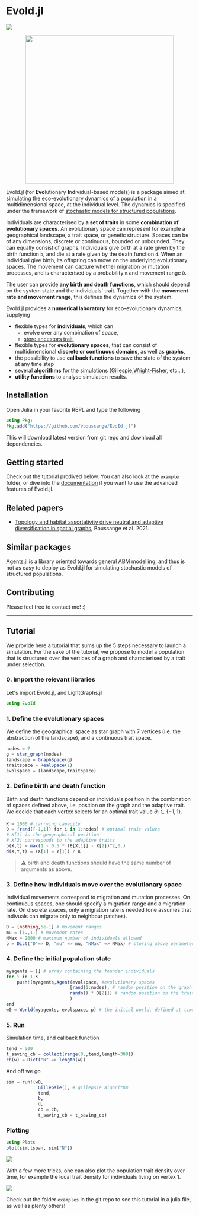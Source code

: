 # EvoId.jl
<!-- [![](https://img.shields.io/badge/docs-stable-blue.svg)](https://vboussange.github.io/EvoId.jl/stable) -->
<!-- For now we only direct to dev documentation. In the future, one will need to deploy a ssh key to and use TagBot. -->
[![](https://img.shields.io/badge/docs-dev-blue.svg)](https://vboussange.github.io/EvoId.jl/dev)
<!-- [![Build Status](https://github.com/vboussange/EvoId.jl/workflows/CI/badge.svg)](https://github.com/vboussange/EvoId.jl/actions) -->

<div align="center"> <img
src="https://vboussange.github.io/images/research/gif_evoid.gif"
alt="" width="400"></img> </div>

EvoId.jl (for **Evo**lutionary **I**n**d**ividual-based models) is a package aimed at simulating the eco-evolutionary dynamics of a population in a multidimensional space, at the individual level. The dynamics is specified under the framework of [stochastic models for structured populations](https://arxiv.org/abs/1506.04165).

Individuals are characterised by **a set of traits** in some **combination of evolutionary spaces**. An evolutionary space can represent for example a geographical landscape, a trait space, or genetic structure. Spaces can be of any dimensions, discrete or continuous, bounded or unbounded. They can equally consist of graphs. Individuals give birth at a rate given by the birth function `b`, and die at a rate given by the death function `d`. When an individual give birth, its offspring can move on the underlying evolutionary spaces. The movement can capture whether migration or mutation processes, and is characterised by a probability `m` and movement range `D`.

The user can provide **any birth and death functions**, which should depend on the system state and the individuals' trait. Together with the **movement rate and movement range**, this defines the dynamics of the system.

EvoId.jl provides a **numerical laboratory** for eco-evolutionary dynamics, supplying

- flexible types for **individuals**, which can
    - evolve over any combination of space,
    - [store ancestors trait](https://vboussange.github.io/EvoId.jl/dev/examples/gradient.html#lineages),
- flexible types for **evolutionary spaces**, that can consist of multidimensional **discrete or continuous domains**, as well as **graphs**,
- the possibility to use **callback functions** to save the state of the system at any time step
- several **algorithms** for the simulations ([Gillespie](https://en.wikipedia.org/wiki/Gillespie_algorithm),[Wright-Fisher](https://en.wikipedia.org/wiki/Moran_process), etc...),
- **utility functions** to analyse simulation results.

## Installation
Open Julia in your favorite REPL and type the following

```julia
using Pkg;
Pkg.add("https://github.com/vboussange/EvoId.jl")
```

This will download latest version from git repo and download all dependencies.

## Getting started
Check out the tutorial prodived below. You can also look at the `example` folder, or dive into the [documentation](https://vboussange.github.io/EvoId.jl/dev) if you want to use the advanced features of EvoId.jl. 

## Related papers
- [Topology and habitat assortativity drive neutral and adaptive diversification in spatial graphs](https://www.biorxiv.org/content/10.1101/2021.07.06.451404v2), Boussange et al. 2021.

## Similar packages
[Agents.jl](https://juliadynamics.github.io/Agents.jl/) is a library oriented towards general ABM modelling, and thus is not as easy to deploy as EvoId.jl for simulating stochastic models of structured populations.

## Contributing 
Please feel free to contact me! :)


-----
## Tutorial
We provide here a tutorial that sums up the 5 steps necessary to launch a simulation. For the sake of the tutorial, we propose to model a population that is structured over the vertices of a graph and characterised by a trait under selection.

### 0. Import the relevant libraries
Let's import EvoId.jl, and LightGraphs.jl
```julia
using EvoId
```

### 1. Define the evolutionary spaces
We define the geographical space as star graph with 7 vertices (i.e. the abstraction of the landscape), and a continuous trait space.

```julia
nodes = 7
g = star_graph(nodes)
landscape = GraphSpace(g)
traitspace = RealSpace(1)
evolspace = (landscape,traitspace)
```

### 2. Define birth and death function
Birth and death functions depend on individuals position in the combination of spaces defined above, i.e. position on the graph and the adaptive trait.
We decide that each vertex selects for an optimal trait value $`\theta_i \in \{-1,1\}`$.

```julia
K = 1000 # carrying capacity
θ = [rand([-1,1]) for i in 1:nodes] # optimal trait values
# X[1] is the geographical position
# X[2] corresponds to the adaptive traits
b(X,t) = max(1 - 0.5 * (θ[X[1]] - X[2])^2,0.)
d(X,Y,t) = (X[1] ≈ Y[1]) / K
```
> :warning: birth and death functions should have the same number of
arguments as above.

### 3. Define how individuals move over the evolutionary space
Individual movements correspond to migration and mutation processes. On continuous spaces, one should specify a migration range and a migration rate. On discrete spaces, only a migration rate is needed (one assumes that indivuals can migrate only to neighbour patches).

```julia
D = [nothing,5e-1] # movement ranges
mu = [1.,1.] # movement rates
NMax = 2000 # maximum number of individuals allowed
p = Dict("D"=> D, "mu" => mu, "NMax" => NMax) # storing above parameters
```

### 4. Define the initial population state

```julia
myagents = [] # array containing the founder individuals
for i in 1:K
    push!(myagents,Agent(evolspace, #evolutionary spaces
                        [rand(1:nodes), # random position on the graph
                        randn() * D[2]]) # random position on the trait space centered around 0
                        )
end
w0 = World(myagents, evolspace, p) # the initial world, defined at time 0.
```

### 5. Run
Simulation time, and callback function

```julia
tend = 500
t_saving_cb = collect(range(0.,tend,length=300))
cb(w) = Dict("N" => length(w))
```


And off we go

```julia
sim = run!(w0,
            Gillepsie(), # gillepsie algorithm
            tend,
            b,
            d,
            cb = cb,
            t_saving_cb = t_saving_cb)
```
### Plotting
```julia
using Plots
plot(sim.tspan, sim["N"])
```

![](docs/src/assets/tutorials/delta_comp_wsize.png)

With a few more tricks, one can also plot the population trait density over time, for example the local trait density for individuals living on vertex 1.

![](docs/src/assets/ABM_local_trait_dens_adapt.png)

Check out the folder `examples` in the git repo to see this tutorial in a julia file, as well as plenty others!
